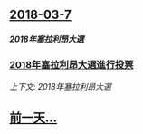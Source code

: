 ## [2018-03-7](/zh/news/2018/03/7/index.md)

##### 2018年塞拉利昂大選
### [2018年塞拉利昂大選進行投票 ](/zh/news/2018/03/7/2018年塞拉利昂大選進行投票.md)
_上下文: 2018年塞拉利昂大選_

## [前一天...](/zh/news/2018/03/6/index.md)

